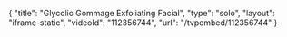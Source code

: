 {
    "title": "Glycolic Gommage Exfoliating Facial",
    "type": "solo",
    "layout": "iframe-static",
    "videoId": "112356744",
    "url": "\/tvpembed\/112356744"
}